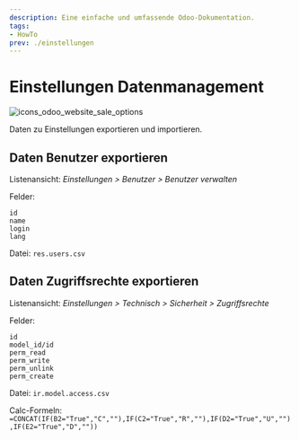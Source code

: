```yaml
---
description: Eine einfache und umfassende Odoo-Dokumentation.
tags:
- HowTo
prev: ./einstellungen
---
```

# Einstellungen Datenmanagement
![icons_odoo_website_sale_options](assets/icons_odoo_website_sale_options.png)

Daten zu Einstellungen exportieren und importieren.

## Daten Benutzer exportieren

Listenansicht: *Einstellungen > Benutzer > Benutzer verwalten*

Felder:
```
id
name
login
lang
```
Datei: `res.users.csv`

## Daten Zugriffsrechte exportieren

Listenansicht: *Einstellungen > Technisch > Sicherheit > Zugriffsrechte*

Felder:
```
id
model_id/id
perm_read
perm_write
perm_unlink
perm_create
```
Datei: `ir.model.access.csv`

Calc-Formeln: `=CONCAT(IF(B2="True","C",""),IF(C2="True","R",""),IF(D2="True","U",""),IF(E2="True","D",""))`